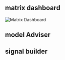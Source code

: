 ## matrix dashboard

![Matrix Dashboard](https://user-images.githubusercontent.com/98837660/160246775-04531c58-8570-4d54-986f-4a7b334712cb.png)

## model Adviser
## signal builder
